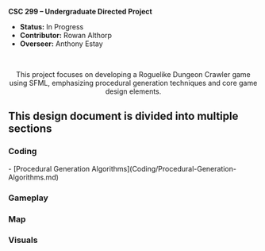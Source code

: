 
**CSC 299 – Undergraduate Directed Project**

- **Status:** In Progress
- **Contributor:** Rowan Althorp
- **Overseer:** Anthony Estay
<br>
<p align='center'>This project focuses on developing a Roguelike Dungeon Crawler game using SFML, emphasizing procedural generation techniques and core game design elements.</p>


<h2> This design document is divided into multiple sections </h2>
<h3> Coding </h3>
- [Procedural Generation Algorithms](Coding/Procedural-Generation-Algorithms.md)
<h3> Gameplay </h3>
<h3> Map </h3>
<h3> Visuals </h3>
